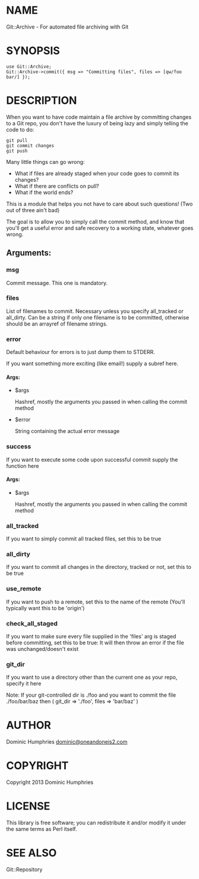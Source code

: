 # NAME

Git::Archive - For automated file archiving with Git

# SYNOPSIS

    use Git::Archive;
    Git::Archive->commit({ msg => "Committing files", files => [qw/foo bar/] });

# DESCRIPTION

When you want to have code maintain a file archive by committing changes to a Git repo,
you don't have the luxury of being lazy and simply telling the code to do:

    git pull
    git commit changes
    git push

Many little things can go wrong:

- What if files are already staged when your code goes to commit its changes?
- What if there are conflicts on pull?
- What if the world ends?

This is a module that helps you not have to care about such questions!
(Two out of three ain't bad)

The goal is to allow you to simply call the commit method, and know that you'll get
a useful error and safe recovery to a working state, whatever goes wrong.

## Arguments:

### msg

Commit message. This one is mandatory.

### files

List of filenames to commit. Necessary unless you specify all\_tracked or all\_dirty.
Can be a string if only one filename is to be committed, otherwise should be
an arrayref of filename strings.

### error

Default behaviour for errors is to just dump them to STDERR.

If you want something more exciting (like email!) supply a subref here.

#### Args:

- $args

    Hashref, mostly the arguments you passed in when calling the commit method

- $error

    String containing the actual error message

### success

If you want to execute some code upon successful commit supply the function here

#### Args:

- $args

    Hashref, mostly the arguments you passed in when calling the commit method

### all\_tracked

If you want to simply commit all tracked files, set this to be true

### all\_dirty

If you want to commit all changes in the directory, tracked or not, set this to be true

### use\_remote

If you want to push to a remote, set this to the name of the remote
(You'll typically want this to be 'origin')

### check\_all\_staged

If you want to make sure every file supplied in the 'files' arg is staged before committing,
set this to be true: It will then throw an error if the file was unchanged/doesn't exist

### git\_dir

If you want to use a directory other than the current one as your repo, specify it here

Note: If your git-controlled dir is ./foo and you want to commit the file ./foo/bar/baz
then ( git\_dir => './foo', files => 'bar/baz' )

# AUTHOR

Dominic Humphries <dominic@oneandoneis2.com>

# COPYRIGHT

Copyright 2013 Dominic Humphries

# LICENSE

This library is free software; you can redistribute it and/or modify
it under the same terms as Perl itself.

# SEE ALSO

Git::Repository
